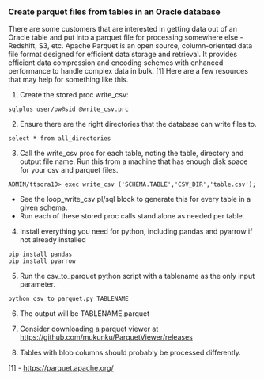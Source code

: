 ### Create parquet files from tables in an Oracle database
There are some customers that are interested in getting data out of an Oracle table and put into a parquet file for processing somewhere else - Redshift, S3, etc. Apache Parquet is an open source, column-oriented data file format designed for efficient data storage and retrieval. It provides efficient data compression and encoding schemes with enhanced performance to handle complex data in bulk. [1]
Here are a few resources that may help for something like this.

1. Create the stored proc write_csv:
```
sqlplus user/pw@sid @write_csv.prc
```
2. Ensure there are the right directories that the database can write files to.
```
select * from all_directories
```
3. Call the write_csv proc for each table, noting the table, directory and output file name. Run this from a machine that has enough disk space for your csv and parquet files.
```
ADMIN/ttsora10> exec write_csv ('SCHEMA.TABLE','CSV_DIR','table.csv');
``` 
  - See the loop_write_csv pl/sql block to generate this for every table in a given schema.
  - Run each of these stored proc calls stand alone as needed per table.
4. Install everything you need for python, including pandas and pyarrow if not already installed
```
pip install pandas
pip install pyarrow
```
5. Run the csv_to_parquet python script with a tablename as the only input parameter.
```
python csv_to_parquet.py TABLENAME
```
6. The output will be TABLENAME.parquet

7. Consider downloading a parquet viewer at https://github.com/mukunku/ParquetViewer/releases

8. Tables with blob columns should probably be processed differently.

[1] - https://parquet.apache.org/
